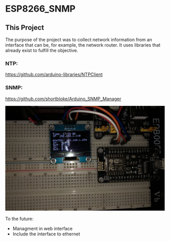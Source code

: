 # ESP8266_SNMP

## This Project 
The purpose of the project was to collect network information from an interface that can be, for example, the network router.
It uses libraries that already exist to fulfill the objective.
### NTP:
https://github.com/arduino-libraries/NTPClient
### SNMP:
https://github.com/shortbloke/Arduino_SNMP_Manager

![Info](https://raw.githubusercontent.com/felipeschirmann/ESP_8266_SNMP/main/img/ESP_AND_SH1106_128x64QTPY.jpg)

To the future:
- Managment in web interface
- Include the interface to ethernet
